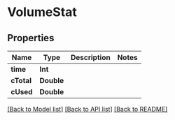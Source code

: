 # VolumeStat

## Properties

Name | Type | Description | Notes
------------ | ------------- | ------------- | -------------
**time** | **Int** |  | 
**cTotal** | **Double** |  | 
**cUsed** | **Double** |  | 

[[Back to Model list]](../#documentation-for-models) [[Back to API list]](../#documentation-for-api-endpoints) [[Back to README]](../)


